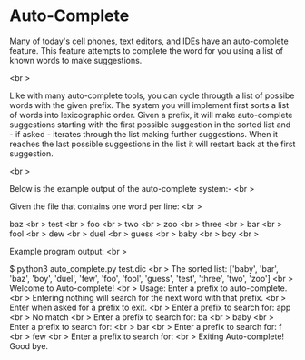 # Auto-Complete
Many of today's cell phones, text editors, and IDEs have an auto-complete feature. This feature attempts to complete the word for you using a list of known words to make suggestions.

<br \>

Like with many auto-complete tools, you can cycle througth a list of possibe words with the given prefix. The system you will implement first sorts a list of words into lexicographic order. Given a prefix, it will make auto-complete suggestions starting with the first possible suggestion in the sorted list and - if asked - iterates through the list making further suggestions. When it reaches the last possible suggestions in the list it will restart back at the first suggestion.

<br \>

Below is the example output of the auto-complete system:- <br \>

Given the file that contains one word per line: <br \>

baz <br \>
test <br \>
foo <br \>
two <br \>
zoo <br \>
three <br \>
bar <br \>
fool <br \>
dew <br \>
duel <br \>
guess <br \>
baby <br \>
boy <br \>

Example program output: <br \>

$ python3 auto_complete.py test.dic <br \>
The sorted list: ['baby', 'bar', 'baz', 'boy', 'duel', 'few', 'foo', 'fool', 'guess', 'test', 'three', 'two', 'zoo'] <br \>
Welcome to Auto-complete! <br \>
Usage: Enter a prefix to auto-complete. <br \>
Entering nothing will search for the next word with that prefix. <br \>
Enter <QUIT> when asked for a prefix to exit. <br \>
Enter a prefix to search for: app <br \>
No match <br \>
Enter a prefix to search for: ba <br \>
baby <br \>
Enter a prefix to search for: <br \>
bar <br \>
Enter a prefix to search for: f <br \>
few <br \>
Enter a prefix to search for: <QUIT> <br \>
Exiting Auto-complete! Good bye.







